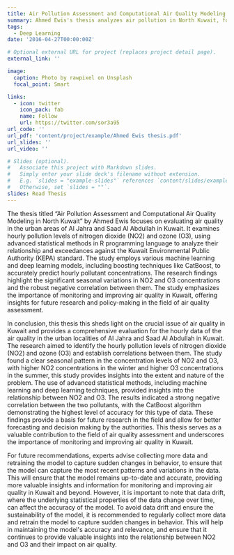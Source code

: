 ```yaml
---
title: Air Pollution Assessment and Computational Air Quality Modeling in North Kuwait
summary: Ahmed Ewis's thesis analyzes air pollution in North Kuwait, focusing on NO2 and O3 levels. Using statistical and machine learning methods, it assesses pollution patterns and offers insights for air quality improvement.
tags:
  - Deep Learning
date: '2016-04-27T00:00:00Z'

# Optional external URL for project (replaces project detail page).
external_link: ''

image:
  caption: Photo by rawpixel on Unsplash
  focal_point: Smart

links:
  - icon: twitter
    icon_pack: fab
    name: Follow
    url: https://twitter.com/sor3a95
url_code: ''
url_pdf: 'content/project/example/Ahmed Ewis thesis.pdf'
url_slides: ''
url_video: ''

# Slides (optional).
#   Associate this project with Markdown slides.
#   Simply enter your slide deck's filename without extension.
#   E.g. `slides = "example-slides"` references `content/slides/example-slides.md`.
#   Otherwise, set `slides = ""`.
slides: Read Thesis
---
```


The thesis titled “Air Pollution Assessment and Computational Air Quality Modeling in North Kuwait” by Ahmed Ewis focuses on evaluating air quality in the urban areas of Al Jahra and Saad Al Abdullah in Kuwait. It examines hourly pollution levels of nitrogen dioxide (NO2) and ozone (O3), using advanced statistical methods in R programming language to analyze their relationship and exceedances against the Kuwait Environmental Public Authority (KEPA) standard. The study employs various machine learning and deep learning models, including boosting techniques like CatBoost, to accurately predict hourly pollutant concentrations. The research findings highlight the significant seasonal variations in NO2 and O3 concentrations and the robust negative correlation between them. The study emphasizes the importance of monitoring and improving air quality in Kuwait, offering insights for future research and policy-making in the field of air quality assessment.

In conclusion, this thesis this sheds light on the crucial issue of air quality in Kuwait and provides a comprehensive evaluation for the hourly data of the air quality in the urban localities of Al Jahra and Saad Al Abdullah in Kuwait. The research aimed to identify the hourly pollution levels of nitrogen dioxide (NO2) and ozone (O3) and establish correlations between them. The study found a clear seasonal pattern in the concentration levels of NO2 and O3, with higher NO2 concentrations in the winter and higher O3 concentrations in the summer, this study provides insights into the extent and nature of the problem. The use of advanced statistical methods, including machine learning and deep learning techniques, provided insights into the relationship between NO2 and O3. The results indicated a strong negative correlation between the two pollutants, with the CatBoost algorithm demonstrating the highest level of accuracy for this type of data. These findings provide a basis for future research in the field and allow for better forecasting and decision making by the authorities. This thesis serves as a valuable contribution to the field of air quality assessment and underscores the importance of monitoring and improving air quality in Kuwait.

For future recommendations, experts advise collecting more data and retraining the model to capture sudden changes in behavior, to ensure that the model can capture the most recent patterns and variations in the data. This will ensure that the model remains up-to-date and accurate, providing more valuable insights and information for monitoring and improving air quality in Kuwait and beyond. However, it is important to note that data drift, where the underlying statistical properties of the data change over time, can affect the accuracy of the model. To avoid data drift and ensure the sustainability of the model, it is recommended to regularly collect more data and retrain the model to capture sudden changes in behavior. This will help in maintaining the model's accuracy and relevance, and ensure that it continues to provide valuable insights into the relationship between NO2 and O3 and their impact on air quality.